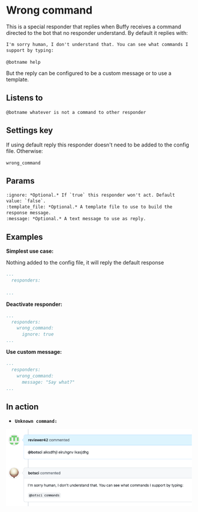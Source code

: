 Wrong command
=============

This is a special responder that replies when Buffy receives a command directed to the bot that no responder understand. By default it replies with:

```text
I'm sorry human, I don't understand that. You can see what commands I support by typing:

@botname help
```

But the reply can be configured to be a custom message or to use a template.

## Listens to

```
@botname whatever is not a command to other responder
```

## Settings key

If using default reply this responder doesn't need to be added to the config file. Otherwise:

`wrong_command`

## Params
```eval_rst
:ignore: *Optional.* If `true` this responder won't act. Default value: `false`.
:template_file: *Optional.* A template file to use to build the response message.
:message: *Optional.* A text message to use as reply.

```

## Examples

**Simplest use case:**

Nothing added to the config file, it will reply the default response

```yaml
...
  responders:

...
```

**Deactivate responder:**

```yaml
...
  responders:
    wrong_command:
      ignore: true
...
```

**Use custom message:**

```yaml
...
  responders:
    wrong_command:
      message: "Say what?"
...
```

## In action

* **`Unknown command:`**

![](../images/responders/wrong_command.png "Wrong command responder in action: default reply")
